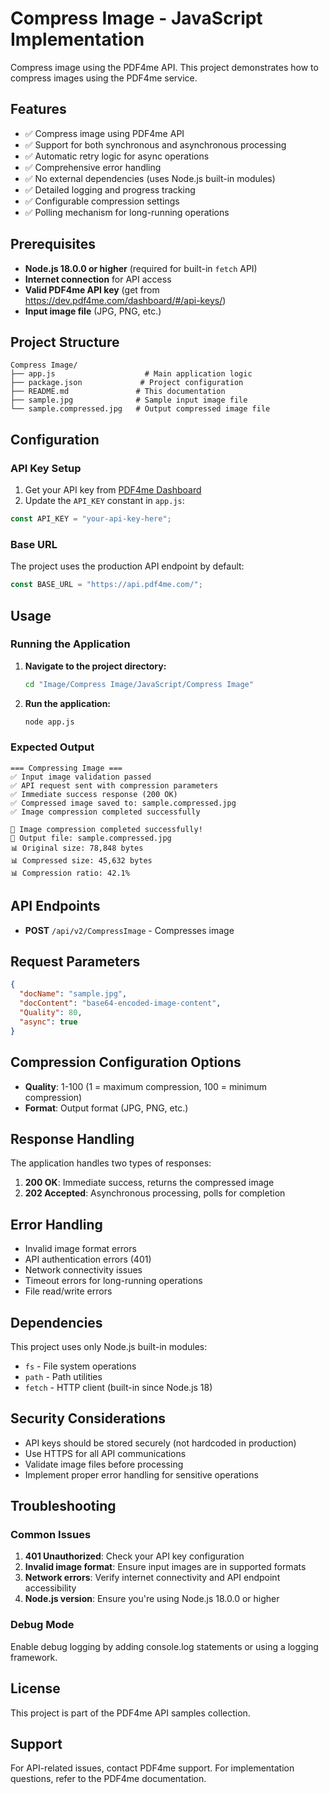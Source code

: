# Compress Image - JavaScript Implementation

Compress image using the PDF4me API. This project demonstrates how to compress images using the PDF4me service.

## Features

- ✅ Compress image using PDF4me API
- ✅ Support for both synchronous and asynchronous processing
- ✅ Automatic retry logic for async operations
- ✅ Comprehensive error handling
- ✅ No external dependencies (uses Node.js built-in modules)
- ✅ Detailed logging and progress tracking
- ✅ Configurable compression settings
- ✅ Polling mechanism for long-running operations

## Prerequisites

- **Node.js 18.0.0 or higher** (required for built-in `fetch` API)
- **Internet connection** for API access
- **Valid PDF4me API key** (get from https://dev.pdf4me.com/dashboard/#/api-keys/)
- **Input image file** (JPG, PNG, etc.)

## Project Structure

```
Compress Image/
├── app.js                    # Main application logic
├── package.json             # Project configuration
├── README.md               # This documentation
├── sample.jpg              # Sample input image file
└── sample.compressed.jpg   # Output compressed image file
```

## Configuration

### API Key Setup

1. Get your API key from [PDF4me Dashboard](https://dev.pdf4me.com/dashboard/#/api-keys/)
2. Update the `API_KEY` constant in `app.js`:

```javascript
const API_KEY = "your-api-key-here";
```

### Base URL

The project uses the production API endpoint by default:
```javascript
const BASE_URL = "https://api.pdf4me.com/";
```

## Usage

### Running the Application

1. **Navigate to the project directory:**
   ```bash
   cd "Image/Compress Image/JavaScript/Compress Image"
   ```

2. **Run the application:**
   ```bash
   node app.js
   ```

### Expected Output

```
=== Compressing Image ===
✅ Input image validation passed
✅ API request sent with compression parameters
✅ Immediate success response (200 OK)
✅ Compressed image saved to: sample.compressed.jpg
✅ Image compression completed successfully

🎉 Image compression completed successfully!
📁 Output file: sample.compressed.jpg
📊 Original size: 78,848 bytes
📊 Compressed size: 45,632 bytes
📊 Compression ratio: 42.1%
```

## API Endpoints

- **POST** `/api/v2/CompressImage` - Compresses image

## Request Parameters

```json
{
  "docName": "sample.jpg",
  "docContent": "base64-encoded-image-content",
  "Quality": 80,
  "async": true
}
```

## Compression Configuration Options

- **Quality**: 1-100 (1 = maximum compression, 100 = minimum compression)
- **Format**: Output format (JPG, PNG, etc.)

## Response Handling

The application handles two types of responses:

1. **200 OK**: Immediate success, returns the compressed image
2. **202 Accepted**: Asynchronous processing, polls for completion

## Error Handling

- Invalid image format errors
- API authentication errors (401)
- Network connectivity issues
- Timeout errors for long-running operations
- File read/write errors

## Dependencies

This project uses only Node.js built-in modules:
- `fs` - File system operations
- `path` - Path utilities
- `fetch` - HTTP client (built-in since Node.js 18)

## Security Considerations

- API keys should be stored securely (not hardcoded in production)
- Use HTTPS for all API communications
- Validate image files before processing
- Implement proper error handling for sensitive operations

## Troubleshooting

### Common Issues

1. **401 Unauthorized**: Check your API key configuration
2. **Invalid image format**: Ensure input images are in supported formats
3. **Network errors**: Verify internet connectivity and API endpoint accessibility
4. **Node.js version**: Ensure you're using Node.js 18.0.0 or higher

### Debug Mode

Enable debug logging by adding console.log statements or using a logging framework.

## License

This project is part of the PDF4me API samples collection.

## Support

For API-related issues, contact PDF4me support.
For implementation questions, refer to the PDF4me documentation. 